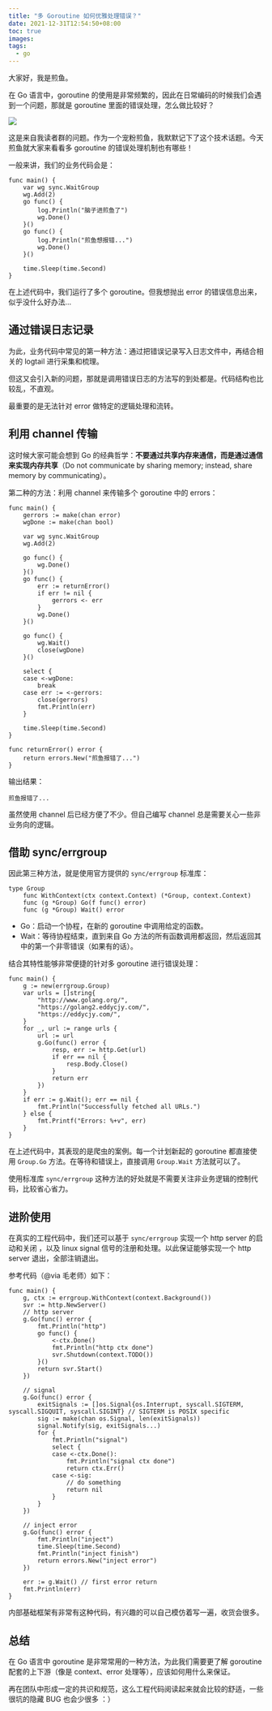 ```yaml
---
title: "多 Goroutine 如何优雅处理错误？"
date: 2021-12-31T12:54:50+08:00
toc: true
images:
tags: 
  - go
---
```


大家好，我是煎鱼。

在 Go 语言中，goroutine 的使用是非常频繁的，因此在日常编码的时候我们会遇到一个问题，那就是 goroutine 里面的错误处理，怎么做比较好？

![](https://files.mdnice.com/user/3610/72758b15-f9b7-4437-ba17-b37a36f285ae.png)


这是来自我读者群的问题。作为一个宠粉煎鱼，我默默记下了这个技术话题。今天煎鱼就大家来看看多 goroutine 的错误处理机制也有哪些！

一般来讲，我们的业务代码会是：

```golang
func main() {
	var wg sync.WaitGroup
	wg.Add(2)
	go func() {
		log.Println("脑子进煎鱼了")
		wg.Done()
	}()
	go func() {
		log.Println("煎鱼想报错...")
		wg.Done()
	}()

	time.Sleep(time.Second)
}
```

在上述代码中，我们运行了多个 goroutine。但我想抛出 error 的错误信息出来，似乎没什么好办法...

## 通过错误日志记录

为此，业务代码中常见的第一种方法：通过把错误记录写入日志文件中，再结合相关的 logtail 进行采集和梳理。

但这又会引入新的问题，那就是调用错误日志的方法写的到处都是。代码结构也比较乱，不直观。

最重要的是无法针对 error 做特定的逻辑处理和流转。

## 利用 channel 传输

这时候大家可能会想到 Go 的经典哲学：**不要通过共享内存来通信，而是通过通信来实现内存共享**（Do not communicate by sharing memory; instead, share memory by communicating）。

第二种的方法：利用 channel 来传输多个 goroutine 中的 errors：

```golang
func main() {
	gerrors := make(chan error)
	wgDone := make(chan bool)

	var wg sync.WaitGroup
	wg.Add(2)

	go func() {
		wg.Done()
	}()
	go func() {
		err := returnError()
		if err != nil {
			gerrors <- err
		}
		wg.Done()
	}()

	go func() {
		wg.Wait()
		close(wgDone)
	}()

	select {
	case <-wgDone:
		break
	case err := <-gerrors:
		close(gerrors)
		fmt.Println(err)
	}

	time.Sleep(time.Second)
}

func returnError() error {
	return errors.New("煎鱼报错了...")
}
```

输出结果：

```golang
煎鱼报错了...
```

虽然使用 channel 后已经方便了不少。但自己编写 channel 总是需要关心一些非业务向的逻辑。

## 借助 sync/errgroup

因此第三种方法，就是使用官方提供的 `sync/errgroup` 标准库：

```golang
type Group
    func WithContext(ctx context.Context) (*Group, context.Context)
    func (g *Group) Go(f func() error)
    func (g *Group) Wait() error
```

- Go：启动一个协程，在新的 goroutine 中调用给定的函数。
- Wait：等待协程结束，直到来自 Go 方法的所有函数调用都返回，然后返回其中的第一个非零错误（如果有的话）。

结合其特性能够非常便捷的针对多 goroutine 进行错误处理：

```golang
func main() {
	g := new(errgroup.Group)
	var urls = []string{
		"http://www.golang.org/",
		"https://golang2.eddycjy.com/",
		"https://eddycjy.com/",
	}
	for _, url := range urls {
		url := url
		g.Go(func() error {
			resp, err := http.Get(url)
			if err == nil {
				resp.Body.Close()
			}
			return err
		})
	}
	if err := g.Wait(); err == nil {
		fmt.Println("Successfully fetched all URLs.")
	} else {
		fmt.Printf("Errors: %+v", err)
	}
}
```

在上述代码中，其表现的是爬虫的案例。每一个计划新起的 goroutine 都直接使用 `Group.Go` 方法。在等待和错误上，直接调用 `Group.Wait` 方法就可以了。

使用标准库 `sync/errgroup` 这种方法的好处就是不需要关注非业务逻辑的控制代码，比较省心省力。

## 进阶使用

在真实的工程代码中，我们还可以基于 `sync/errgroup` 实现一个 http server 的启动和关闭 ，以及 linux signal 信号的注册和处理。以此保证能够实现一个 http server 退出，全部注销退出。

参考代码（@via 毛老师）如下：

```golang
func main() {
	g, ctx := errgroup.WithContext(context.Background())
	svr := http.NewServer()
	// http server
	g.Go(func() error {
		fmt.Println("http")
		go func() {
			<-ctx.Done()
			fmt.Println("http ctx done")
			svr.Shutdown(context.TODO())
		}()
		return svr.Start()
	})

	// signal
	g.Go(func() error {
		exitSignals := []os.Signal{os.Interrupt, syscall.SIGTERM, syscall.SIGQUIT, syscall.SIGINT} // SIGTERM is POSIX specific
		sig := make(chan os.Signal, len(exitSignals))
		signal.Notify(sig, exitSignals...)
		for {
			fmt.Println("signal")
			select {
			case <-ctx.Done():
				fmt.Println("signal ctx done")
				return ctx.Err()
			case <-sig:
				// do something
				return nil
			}
		}
	})

	// inject error
	g.Go(func() error {
		fmt.Println("inject")
		time.Sleep(time.Second)
		fmt.Println("inject finish")
		return errors.New("inject error")
	})

	err := g.Wait() // first error return
	fmt.Println(err)
}
```

内部基础框架有非常有这种代码，有兴趣的可以自己模仿着写一遍，收货会很多。

## 总结

在 Go 语言中 goroutine 是非常常用的一种方法，为此我们需要更了解 goroutine 配套的上下游（像是 context、error 处理等），应该如何用什么来保证。

再在团队中形成一定的共识和规范，这么工程代码阅读起来就会比较的舒适，一些很坑的隐藏 BUG 也会少很多 ：）